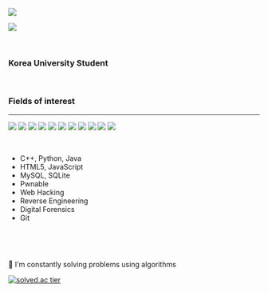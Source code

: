 <p>
  <img src="https://capsule-render.vercel.app/api?type=waving&amp;height=300&amp;text=Crescendo0709&amp;fontAlign=60&amp;color=gradient" style="max-width: 100%;">
  </p>
  <p>
  <a href="https://blog.naver.com/apple8718" target="_blank">
    <img src="https://img.shields.io/badge/NAVER Blog-03C75A?style=flat&logo=naver&logoColor=ffffff"/>
  </a>
</p>
<p>&nbsp;</p>

<h3><span>Korea University Student</span></h3>

<p>&nbsp;</p>

<h3><span>Fields of interest</span></h3>

<hr />

<p>
  <img src="https://img.shields.io/badge/C++-00599c?style=flat&logo=c%2b%2b&logoColor=ffffff"/>
  <img src="https://img.shields.io/badge/C-a8b9cc?style=flat&logo=c&logoColor=ffffff"/>
  <img src="https://img.shields.io/badge/Java-007396?style=flat&logo=Java&logoColor=ffffff"/>
  <img src="https://img.shields.io/badge/Python-3776ab?style=flat&logo=Python&logoColor=ffffff"/>
  <img src="https://img.shields.io/badge/MySQL-4479a1?style=flat&logo=MySQL&logoColor=ffffff"/>
  <img src="https://img.shields.io/badge/SQLite-003b57?style=flat&logo=SQLite&logoColor=ffffff"/>
  <img src="https://img.shields.io/badge/JavaScript-f7df1e?style=flat&logo=JavaScript&logoColor=ffffff"/>
  <img src="https://img.shields.io/badge/Linux-fcc624?style=flat&logo=Linux&logoColor=ffffff"/>
  <img src="https://img.shields.io/badge/HTML5-e34f26?style=flat&logo=HTML5&logoColor=ffffff"/>
  <img src="https://img.shields.io/badge/Git-f05032?style=flat&logo=Git&logoColor=ffffff"/>
  <img src="https://img.shields.io/badge/Flask-000000?style=flat&logo=Flask&logoColor=ffffff"/>
</p>
<p>&nbsp;</p>

<ul>
  <li>C++, Python, Java</li>
  <li>HTML5, JavaScript</li>
  <li>MySQL, SQLite</li>
  <li>Pwnable</li>
  <li>Web Hacking</li>
  <li>Reverse Engineering</li>
  <li>Digital Forensics</li>
  <li>Git</li>
</ul>
<p>&nbsp;</p>
<p>&nbsp;</p>

<p>
  <span>💬 I&#39;m constantly solving problems using algorithms</span>
</p>

<p>
  <a href='https://solved.ac/apple8718'><img src="http://mazassumnida.wtf/api/v2/generate_badge?boj=apple8718" referrerpolicy="no-referrer" alt="solved.ac tier"></a></p><p>&nbsp;</p>
